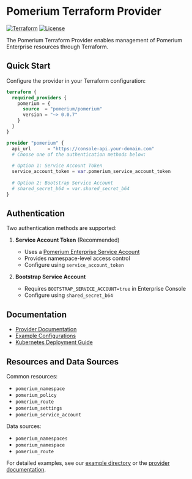 # Pomerium Terraform Provider

[![Terraform](https://img.shields.io/badge/Terraform-v1.0+-blue.svg)](https://www.terraform.io)
[![License](https://img.shields.io/badge/License-Apache%202.0-blue.svg)](https://opensource.org/licenses/Apache-2.0)

The Pomerium Terraform Provider enables management of Pomerium Enterprise resources through Terraform.

## Quick Start

Configure the provider in your Terraform configuration:

```terraform
terraform {
  required_providers {
    pomerium = {
      source  = "pomerium/pomerium"
      version = "~> 0.0.7"
    }
  }
}

provider "pomerium" {
  api_url      = "https://console-api.your-domain.com"
  # Choose one of the authentication methods below:
  
  # Option 1: Service Account Token
  service_account_token = var.pomerium_service_account_token
  
  # Option 2: Bootstrap Service Account
  # shared_secret_b64 = var.shared_secret_b64
}
```

## Authentication

Two authentication methods are supported:

1. **Service Account Token** (Recommended)
   - Uses a [Pomerium Enterprise Service Account](https://www.pomerium.com/docs/capabilities/service-accounts)
   - Provides namespace-level access control
   - Configure using `service_account_token`

2. **Bootstrap Service Account**
   - Requires `BOOTSTRAP_SERVICE_ACCOUNT=true` in Enterprise Console
   - Configure using `shared_secret_b64`

## Documentation

- [Provider Documentation](https://registry.terraform.io/providers/pomerium/pomerium/latest/docs)
- [Example Configurations](https://github.com/pomerium/enterprise-terraform-provider/tree/main/example)
- [Kubernetes Deployment Guide](https://github.com/pomerium/install/tree/main/enterprise/terraform/kubernetes)

## Resources and Data Sources

Common resources:
- `pomerium_namespace`
- `pomerium_policy`
- `pomerium_route`
- `pomerium_settings`
- `pomerium_service_account`

Data sources:
- `pomerium_namespaces`
- `pomerium_namespace`
- `pomerium_route`

For detailed examples, see our [example directory](example/) or the [provider documentation](https://registry.terraform.io/providers/pomerium/pomerium/latest/docs).